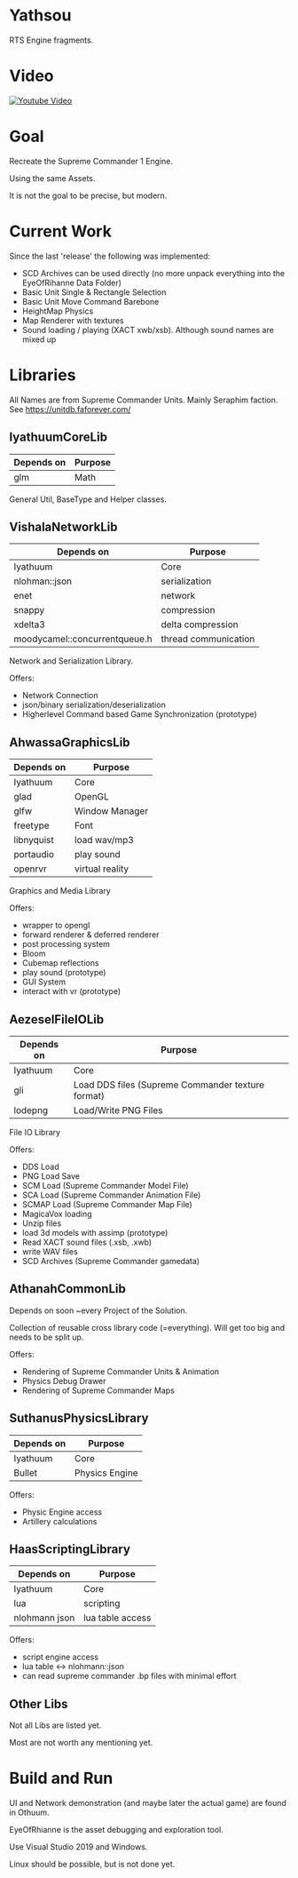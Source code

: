 # Yathsou

RTS Engine fragments.

# Video

[![Youtube Video](https://user-images.githubusercontent.com/16963076/119048618-c3cfce00-b9bf-11eb-8d46-f3d01e0454db.png)](https://youtu.be/8PbduxpR2ak "Youtube Video")

# Goal

Recreate the Supreme Commander 1 Engine.

Using the same Assets.

It is not the goal to be precise, but modern.

# Current Work

Since the last 'release' the following was implemented:
 
 * SCD Archives can be used directly (no more unpack everything into the EyeOfRihanne Data Folder)
 * Basic Unit Single & Rectangle Selection
 * Basic Unit Move Command Barebone
 * HeightMap Physics
 * Map Renderer with textures
 * Sound loading / playing (XACT xwb/xsb). Although sound names are mixed up

# Libraries

All Names are from Supreme Commander Units. Mainly Seraphim faction. See https://unitdb.faforever.com/

## IyathuumCoreLib
Depends on    | Purpose
------------- | -------------
glm           | Math

General Util, BaseType and Helper classes.

## VishalaNetworkLib
Depends on    | Purpose
------------- | -------------
Iyathuum      | Core
nlohman::json | serialization
enet          | network
snappy        | compression
xdelta3       | delta compression
moodycamel::concurrentqueue.h | thread communication

Network and Serialization Library. 

Offers:
 * Network Connection
 * json/binary serialization/deserialization
 * Higherlevel Command based Game Synchronization (prototype)

## AhwassaGraphicsLib
Depends on    | Purpose
------------- | -------------
Iyathuum      | Core
glad          | OpenGL 
glfw          | Window Manager
freetype      | Font
libnyquist    | load wav/mp3
portaudio     | play sound
openrvr       | virtual reality

Graphics and Media Library

Offers:
 * wrapper to opengl
 * forward renderer & deferred renderer
 * post processing system
  * Bloom 
  * Cubemap reflections
 * play sound (prototype)
 * GUI System
 * interact with vr (prototype)

## AezeselFileIOLib
Depends on    | Purpose
------------- | -------------
Iyathuum      | Core
gli           | Load DDS files (Supreme Commander texture format) 
lodepng       | Load/Write PNG Files

File IO Library

Offers:
 * DDS Load
 * PNG Load Save
 * SCM Load (Supreme Commander Model File)
 * SCA Load (Supreme Commander Animation File)
 * SCMAP Load (Supreme Commander Map File)
 * MagicaVox loading
 * Unzip files
 * load 3d models with assimp (prototype)
 * Read XACT sound files (.xsb, .xwb)
 * write WAV files
 * SCD Archives (Supreme Commander gamedata)

## AthanahCommonLib

Depends on soon ~every Project of the Solution.

Collection of reusable cross library code (=everything). Will get too big and needs to be split up.

Offers:
 * Rendering of Supreme Commander Units & Animation
 * Physics Debug Drawer
 * Rendering of Supreme Commander Maps

## SuthanusPhysicsLibrary

Depends on    | Purpose
------------- | -------------
Iyathuum      | Core
Bullet        | Physics Engine 

Offers:
 * Physic Engine access
 * Artillery calculations

## HaasScriptingLibrary

Depends on    | Purpose
------------- | -------------
Iyathuum      | Core
lua           | scripting
nlohmann json | lua table access

Offers:
 * script engine access
 * lua table <-> nlohmann::json
 * can read supreme commander .bp files with minimal effort

## Other Libs

Not all Libs are listed yet.

Most are not worth any mentioning yet.

# Build and Run

UI and Network demonstration (and maybe later the actual game) are found in Othuum.

EyeOfRhianne is the asset debugging and exploration tool.

Use Visual Studio 2019 and Windows.

Linux should be possible, but is not done yet.
